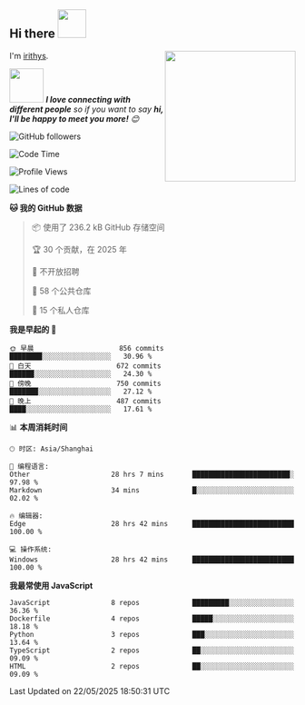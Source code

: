 <h2> Hi there <img src="https://media.giphy.com/media/mGcNjsfWAjY5AEZNw6/giphy.gif" width="50"></h2>
<img align='right' src="https://media.giphy.com/media/ieyl9zmCjO4b4t6qoY/giphy.gif" width="230">

I'm [irithys](https://irithys.com).

<img src="https://media.giphy.com/media/LnQjpWaON8nhr21vNW/giphy.gif" width="60"> <em><b>I love connecting with different people</b> so if you want to say <b>hi, I'll be happy to meet you more!</b> 😊</em>

![GitHub followers](https://img.shields.io/github/followers/irithys)


<!--START_SECTION:waka-->
![Code Time](http://img.shields.io/badge/Code%20Time-988%20hrs%206%20mins-blue)

![Profile Views](http://img.shields.io/badge/%E4%B8%AA%E4%BA%BA%E8%B5%84%E6%96%99%E8%A7%82%E7%9C%8B%E6%AC%A1%E6%95%B0-1-blue)

![Lines of code](https://img.shields.io/badge/%E4%BB%8E%E3%80%8CHello%20World%E3%80%8D%E8%B5%B7%E6%88%91%E5%B7%B2%E7%BB%8F%E5%86%99%E4%BA%86-926.8%20thousand%20%E8%A1%8C%E4%BB%A3%E7%A0%81-blue)

**🐱 我的 GitHub 数据** 

> 📦  使用了 236.2 kB GitHub 存储空间 
 > 
> 🏆 30 个贡献，在 2025 年
 > 
> 🚫 不开放招聘
 > 
> 📜 58 个公共仓库 
 > 
> 🔑 15 个私人仓库 
 > 
**我是早起的 🐤** 

```text
🌞 早晨                     856 commits         ████████░░░░░░░░░░░░░░░░░   30.96 % 
🌆 白天                     672 commits         ██████░░░░░░░░░░░░░░░░░░░   24.30 % 
🌃 傍晚                     750 commits         ███████░░░░░░░░░░░░░░░░░░   27.12 % 
🌙 晚上                     487 commits         ████░░░░░░░░░░░░░░░░░░░░░   17.61 % 
```


📊 **本周消耗时间** 

```text
🕑︎ 时区: Asia/Shanghai

💬 编程语言: 
Other                    28 hrs 7 mins       ████████████████████████░   97.98 % 
Markdown                 34 mins             █░░░░░░░░░░░░░░░░░░░░░░░░   02.02 % 

🔥 编辑器: 
Edge                     28 hrs 42 mins      █████████████████████████   100.00 % 

💻 操作系统: 
Windows                  28 hrs 42 mins      █████████████████████████   100.00 % 
```

**我最常使用 JavaScript** 

```text
JavaScript               8 repos             █████████░░░░░░░░░░░░░░░░   36.36 % 
Dockerfile               4 repos             █████░░░░░░░░░░░░░░░░░░░░   18.18 % 
Python                   3 repos             ███░░░░░░░░░░░░░░░░░░░░░░   13.64 % 
TypeScript               2 repos             ██░░░░░░░░░░░░░░░░░░░░░░░   09.09 % 
HTML                     2 repos             ██░░░░░░░░░░░░░░░░░░░░░░░   09.09 % 
```




 Last Updated on 22/05/2025 18:50:31 UTC
<!--END_SECTION:waka-->

